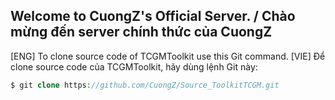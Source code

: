 ## Welcome to CuongZ's Official Server. / Chào mừng đến server chính thức của CuongZ

[ENG] To clone source code of TCGMToolkit use this Git command.
[VIE] Để clone source code của TCGMToolkit, hãy dùng lệnh Git này:
```php
$ git clone https://github.com/CuongZ/Source_ToolkitTCGM.git
```
